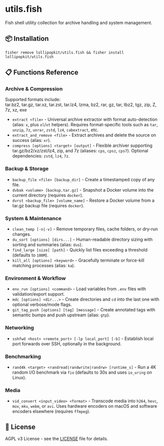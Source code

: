 # utils.fish

Fish shell utility collection for archive handling and system management.

## 📦 Installation

```fish
fisher remove lollipopkit/utils.fish && fisher install lollipopkit/utils.fish
```

## 📋 Functions Reference

### Archive & Compression

Supported formats include:  
tar.bz2, tar.gz, tar.xz, tar.zst, tar.lz4, lzma, bz2, rar, gz, tar, tbz2, tgz, zip, Z, 7z, xz, exe

- `extract <file>` - Universal archive extractor with format auto-detection (alias: `x`, plus `xl`/`xt` helpers). Requires format-specific tools such as `tar`, `unzip`, `7z`, `unrar`, `zstd`, `lz4`, `cabextract`, etc.
- `extract_and_remove <file>` - Extract archives and delete the source on success (alias: `xr`).
- `compress [options] <target> [output]` - Flexible archiver supporting tar.gz/bz2/xz/zst/lz4, zip, and 7z (aliases: `cps`, `cpsz`, `cps7`). Optional dependencies: `zstd`, `lz4`, `7z`.

### Backup & Storage

- `backup_file <file> [backup_dir]` - Create a timestamped copy of any file.
- `dvbak <volume> [backup.tar.gz]` - Snapshot a Docker volume into the current directory (requires `docker`).
- `dvrst <backup_file> [volume_name]` - Restore a Docker volume from a tar.gz backup file (requires `docker`).

### System & Maintenance

- `clean_temp [-n|-v]` - Remove temporary files, cache folders, or dry-run changes.
- `du_sort [options] [dirs...]` - Human-readable directory sizing with sorting and summaries (alias: `dus`).
- `find_large [size] [path]` - Quickly list files exceeding a threshold (defaults to `100M`).
- `kill_all [options] <keyword>` - Gracefully terminate or force-kill matching processes (alias: `ka`).

### Environment & Workflow

- `env_run [options] <command>` - Load variables from `.env` files with validation/export support.
- `mdc [options] <dir...>` - Create directories and `cd` into the last one with optional verbose/mode flags.
- `git_tag_push [options] [tag] [message]` - Create annotated tags with semantic bumps and push upstream (alias: `gtp`).

### Networking

- `sshfwd <host> <remote_port> [-lp local_port] [-b]` - Establish local port forwards over SSH, optionally in the background.

### Benchmarking

- `rand4k <target> <randread|randwrite|randrw> [runtime_s]` - Run a 4K random I/O benchmark via `fio` (defaults to 30s and uses `io_uring` on Linux).

### Media

- `vid_convert <input_video> <format>` - Transcode media into `h264`, `hevc`, `mov`, `mkv`, `webm`, or `avi`. Uses hardware encoders on macOS and software encoders elsewhere (requires `ffmpeg`).

## 📄 License

AGPL v3 License - see the [LICENSE](LICENSE) file for details.
